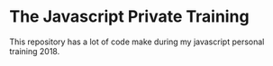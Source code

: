 # The Javascript Private Training
This repository has a lot of code make during my javascript personal training 2018.
